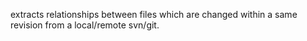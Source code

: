 extracts relationships between files which are changed within a same revision from a local/remote svn/git.